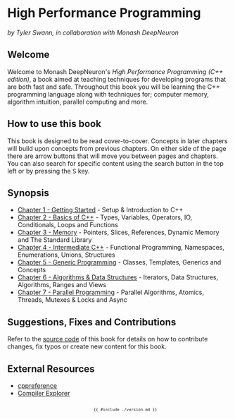 # High Performance Programming

_by Tyler Swann, in collaboration with Monash DeepNeuron_

## Welcome

Welcome to Monash DeepNeuron's _High Performance Programming (C++ edition)_, a book aimed at teaching techniques for developing programs that are both fast and safe. Throughout this book you will be learning the C++ programming language along with techniques for; computer memory, algorithm intuition, parallel computing and more.

## How to use this book

This book is designed to be read cover-to-cover. Concepts in later chapters will build upon concepts from previous chapters. On either side of the page there are arrow buttons that will move you between pages and chapters. You can also search for specific content using the search button in the top left or by pressing the <kbd>S</kbd> key.

## Synopsis

- [Chapter 1 - Getting Started](./chapter1/chapter1.md) - Setup & Introduction to C++
- [Chapter 2 - Basics of C++](./chapter2/chapter2.md) - Types, Variables, Operators, IO, Conditionals, Loops and Functions
- [Chapter 3 - Memory](./chapter3/chapter3.md) - Pointers, Slices, References, Dynamic Memory and The Standard Library
- [Chapter 4 - Intermediate C++](./chapter4/chapter4.md) - Functional Programming, Namespaces, Enumerations, Unions, Structures
- [Chapter 5 - Generic Programming](./chapter5/chapter5.md) - Classes, Templates, Generics and Concepts
- [Chapter 6 - Algorithms & Data Structures](./chapter6/chapter6.md) - Iterators, Data Structures, Algorithms, Ranges and Views
- [Chapter 7 - Parallel Programming](./chapter7/chapter7.md) - Parallel Algorithms, Atomics, Threads, Mutexes & Locks and Async

## Suggestions, Fixes and Contributions

Refer to the [source code](https://github.com/MonashDeepNeuron/HPP) of this book for details on how to contribute changes, fix typos or create new content for this book.

## External Resources

- [cppreference](https://en.cppreference.com/w/Main_Page)
- [Compiler Explorer](https://www.godbolt.org/)

<div style="font-size: 0.75em;">
  <center>
    <code>
      {{ #include ./version.md }}
    </code>
  </center>
</div>
